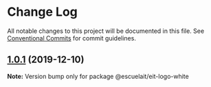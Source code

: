 # Change Log

All notable changes to this project will be documented in this file.
See [Conventional Commits](https://conventionalcommits.org) for commit guidelines.

## [1.0.1](https://github.com/EscuelaIt/eit-components/compare/@escuelait/eit-logo-white@1.0.0...@escuelait/eit-logo-white@1.0.1) (2019-12-10)

**Note:** Version bump only for package @escuelait/eit-logo-white

